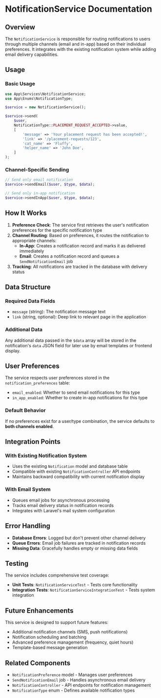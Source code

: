 # NotificationService Documentation

## Overview

The `NotificationService` is responsible for routing notifications to users through multiple channels (email and in-app) based on their individual preferences. It integrates with the existing notification system while adding email delivery capabilities.

## Usage

### Basic Usage

```php
use App\Services\NotificationService;
use App\Enums\NotificationType;

$service = new NotificationService();

$service->send(
    $user,
    NotificationType::PLACEMENT_REQUEST_ACCEPTED->value,
    [
        'message' => 'Your placement request has been accepted!',
        'link' => '/placement-requests/123',
        'cat_name' => 'Fluffy',
        'helper_name' => 'John Doe',
    ]
);
```

### Channel-Specific Sending

```php
// Send only email notification
$service->sendEmail($user, $type, $data);

// Send only in-app notification
$service->sendInApp($user, $type, $data);
```

## How It Works

1. **Preference Check**: The service first retrieves the user's notification preferences for the specific notification type
2. **Channel Routing**: Based on preferences, it routes the notification to appropriate channels:
   - **In-App**: Creates a notification record and marks it as delivered immediately
   - **Email**: Creates a notification record and queues a `SendNotificationEmail` job
3. **Tracking**: All notifications are tracked in the database with delivery status

## Data Structure

### Required Data Fields

- `message` (string): The notification message text
- `link` (string, optional): Deep link to relevant page in the application

### Additional Data

Any additional data passed in the `$data` array will be stored in the notification's `data` JSON field for later use by email templates or frontend display.

## User Preferences

The service respects user preferences stored in the `notification_preferences` table:

- `email_enabled`: Whether to send email notifications for this type
- `in_app_enabled`: Whether to create in-app notifications for this type

### Default Behavior

If no preferences exist for a user/type combination, the service defaults to **both channels enabled**.

## Integration Points

### With Existing Notification System

- Uses the existing `Notification` model and database table
- Compatible with existing `NotificationController` API endpoints
- Maintains backward compatibility with current notification display

### With Email System

- Queues email jobs for asynchronous processing
- Tracks email delivery status in notification records
- Integrates with Laravel's mail system configuration

## Error Handling

- **Database Errors**: Logged but don't prevent other channel delivery
- **Queue Errors**: Email job failures are tracked in notification records
- **Missing Data**: Gracefully handles empty or missing data fields

## Testing

The service includes comprehensive test coverage:

- **Unit Tests**: `NotificationServiceTest` - Tests core functionality
- **Integration Tests**: `NotificationServiceIntegrationTest` - Tests system integration

## Future Enhancements

This service is designed to support future features:

- Additional notification channels (SMS, push notifications)
- Notification scheduling and batching
- Advanced preference management (frequency, quiet hours)
- Template-based message generation

## Related Components

- `NotificationPreference` model - Manages user preferences
- `SendNotificationEmail` job - Handles asynchronous email delivery
- `NotificationController` - API endpoints for notification management
- `NotificationType` enum - Defines available notification types